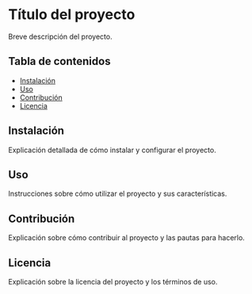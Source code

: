 # Título del proyecto

Breve descripción del proyecto.

## Tabla de contenidos

- [Instalación](#instalación)
- [Uso](#uso)
- [Contribución](#contribución)
- [Licencia](#licencia)

## Instalación

Explicación detallada de cómo instalar y configurar el proyecto.

## Uso

Instrucciones sobre cómo utilizar el proyecto y sus características.

## Contribución

Explicación sobre cómo contribuir al proyecto y las pautas para hacerlo.

## Licencia

Explicación sobre la licencia del proyecto y los términos de uso.
